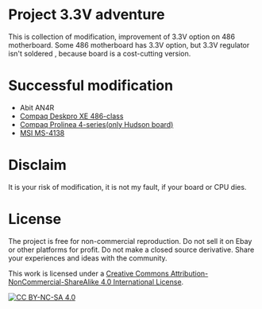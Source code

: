 # Project  3.3V adventure 

This is collection of modification, improvement of  3.3V option on 486 motherboard.
Some 486 motherboard has 3.3V option, but 3.3V regulator isn't soldered , because board is a cost-cutting version.




# Successful modification
- Abit AN4R 
- [Compaq Deskpro XE 486-class](https://github.com/matt1187/3.3V-adventure/blob/main/compaq_XE_486/readme.md)
- [Compaq Prolinea 4-series(only Hudson board)](https://github.com/matt1187/3.3V-adventure/blob/main/compaq_hudson/readme.md)
- [MSI MS-4138](https://github.com/matt1187/3.3V-adventure/blob/main/MS4138/readme.md)


  
# Disclaim
It is your risk of modification, it is not my fault, if your board or CPU dies.


# License
The project is free for non-commercial reproduction. Do not sell it on Ebay or other platforms for profit. Do not make a closed source derivative. Share your experiences and ideas with the community.

This work is licensed under a [Creative Commons Attribution-NonCommercial-ShareAlike 4.0 International License][cc-by-nc-sa].

[![CC BY-NC-SA 4.0][cc-by-nc-sa-image]][cc-by-nc-sa]

[cc-by-nc-sa]: http://creativecommons.org/licenses/by-nc-sa/4.0/
[cc-by-nc-sa-image]: https://licensebuttons.net/l/by-nc-sa/4.0/88x31.png

